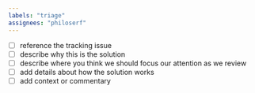 ```yaml
---
labels: "triage"
assignees: "philoserf"
---
```


- [ ] reference the tracking issue
- [ ] describe why this is the solution
- [ ] describe where you think we should focus our attention as we review
- [ ] add details about how the solution works
- [ ] add context or commentary
